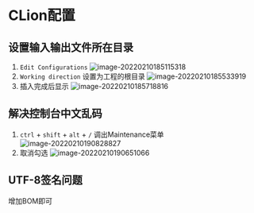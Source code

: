 # CLion配置

## 设置输入输出文件所在目录

1. `Edit Configurations`
   ![image-20220210185115318](https://namebucket.oss-cn-beijing.aliyuncs.com/img/CLion%E9%85%8D%E7%BD%AE_%E8%BE%93%E5%85%A5%E8%BE%93%E5%87%BA%E6%96%87%E4%BB%B61.png)
2. `Working direction` 设置为工程的根目录
   ![image-20220210185533919](https://namebucket.oss-cn-beijing.aliyuncs.com/img/CLion%E9%85%8D%E7%BD%AE_%E8%BE%93%E5%85%A5%E8%BE%93%E5%87%BA2.png)
3. 插入完成后显示
   ![image-20220210185718816](https://namebucket.oss-cn-beijing.aliyuncs.com/img/CLion%E9%85%8D%E7%BD%AE_%E8%BE%93%E5%85%A5%E8%BE%93%E5%87%BA3.png)

## 解决控制台中文乱码

1. `ctrl` + `shift` + `alt` + `/` 调出Maintenance菜单
   ![image-20220210190828827](https://namebucket.oss-cn-beijing.aliyuncs.com/img/CLion%E9%85%8D%E7%BD%AE_%E8%A7%A3%E5%86%B3%E4%B8%AD%E6%96%87%E4%B9%B1%E7%A0%81.png)
2. 取消勾选
   ![image-20220210190651066](https://namebucket.oss-cn-beijing.aliyuncs.com/img/CLion%E9%85%8D%E7%BD%AE_%E8%A7%A3%E5%86%B3%E4%B8%AD%E6%96%87%E4%B9%B1%E7%A0%812.png)

## UTF-8签名问题

增加BOM即可

